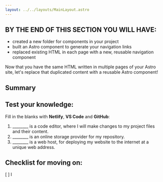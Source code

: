 ```yaml
---
layout: ../../layouts/MainLayout.astro
---
```


## BY THE END OF THIS SECTION YOU WILL HAVE:
- created a new folder for components in your project
- built an Astro component to generate your navigation links
- replaced existing HTML in each page with a new, reusable navigation component


Now that you have the same HTML written in multiple pages of your Astro site, let's replace that duplicated content with a reusable Astro component!

## Summary



## Test your knowledge:

Fill in the blanks with **Netlify**, **VS Code** and **GitHub**:

1. ________ is a code editor, where I will make changes to my project files and their content.
2. ________ is an online storage provider for my repository.
3. ________ is a web host, for deploying my website to the internet at a unique web address.


## Checklist for moving on:
[ ] I 